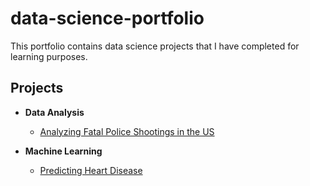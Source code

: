 # data-science-portfolio
This portfolio contains data science projects that I have completed for learning purposes. 

## Projects

- __Data Analysis__
    - [Analyzing Fatal Police Shootings in the US](https://github.com/briannakindall/data-science-portfolio/tree/master/Fatal%20Police%20Shootings%20in%20the%20US)

- __Machine Learning__
    - [Predicting Heart Disease](https://github.com/briannakindall/data-science-portfolio/tree/master/Predicting%20Heart%20Disease)
